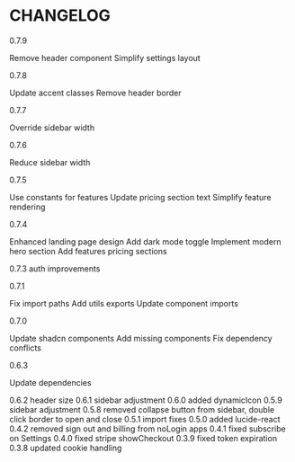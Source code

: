 # CHANGELOG

0.7.9

  Remove header component
  Simplify settings layout

0.7.8

  Update accent classes
  Remove header border

0.7.7

  Override sidebar width

0.7.6

  Reduce sidebar width

0.7.5

  Use constants for features
  Update pricing section text
  Simplify feature rendering

0.7.4

  Enhanced landing page design
  Add dark mode toggle
  Implement modern hero section
  Add features pricing sections

0.7.3
 auth improvements

0.7.1

  Fix import paths
  Add utils exports
  Update component imports

0.7.0

  Update shadcn components
  Add missing components
  Fix dependency conflicts

0.6.3

  Update dependencies

0.6.2
header size
0.6.1
sidebar adjustment
0.6.0
added dynamicIcon
0.5.9
sidebar adjustment
0.5.8
removed collapse button from sidebar, double click border to open and close
0.5.1
import fixes
0.5.0
added lucide-react
0.4.2
removed sign out and billing from noLogin apps
0.4.1
fixed subscribe on Settings
0.4.0
fixed stripe showCheckout
0.3.9
fixed token expiration
0.3.8
updated cookie handling





